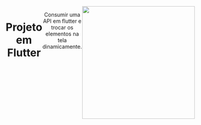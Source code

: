 <div style="display: flex" align="center">
  
# Projeto em Flutter

Consumir uma API em flutter e trocar os elementos na tela dinamicamente.

<img src="https://i.pinimg.com/564x/e1/7c/d1/e17cd1553a1231896834068fa765aead.jpg" width="300" height="300px">  
</div>
